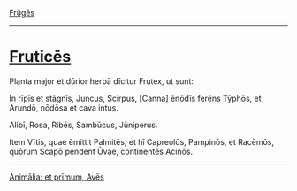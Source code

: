 [Frūgēs](../017-fruges.md)

---

# [Fruticēs](https://www.archive.org/stream/cu31924032499455#page/n62/mode/1up)

Planta major et dūrior herbā dīcitur Frutex, ut sunt:

In rīpīs et stāgnīs, Juncus, Scirpus, [Canna] ēnōdīs ferēns Tȳphōs, et Arundō, nōdōsa et cava intus.

Alibī, Rosa, Ribēs, Sambūcus, Jūniperus.

Item Vītis, quae ēmittit Palmitēs, et hī Capreolōs, Pampinōs, et Racēmōs, quōrum Scapō pendent Ūvae, continentēs Acinōs.

---

[Animālia: et prīmum, Avēs](../019-animalia-et-primum-aves.md)
